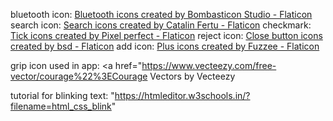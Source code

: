 bluetooth icon:
<a href="https://www.flaticon.com/free-icons/bluetooth" title="bluetooth icons">Bluetooth icons created by Bombasticon Studio - Flaticon</a>
search icon:
<a href="https://www.flaticon.com/free-icons/search" title="search icons">Search icons created by Catalin Fertu - Flaticon</a>
checkmark:
<a href="https://www.flaticon.com/free-icons/tick" title="tick icons">Tick icons created by Pixel perfect - Flaticon</a>
reject icon:
<a href="https://www.flaticon.com/free-icons/close-button" title="close button icons">Close button icons created by bsd - Flaticon</a>
add icon:
<a href="https://www.flaticon.com/free-icons/plus" title="plus icons">Plus icons created by Fuzzee - Flaticon</a>


grip icon used in app:
<a href="https://www.vecteezy.com/free-vector/courage%22%3ECourage Vectors by Vecteezy</a>

tutorial for blinking text:
"https://htmleditor.w3schools.in/?filename=html_css_blink" 
